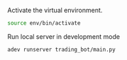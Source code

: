 
Activate the virtual environment.
```sh
source env/bin/activate
```

Run local server in development mode
```sh
adev runserver trading_bot/main.py
```